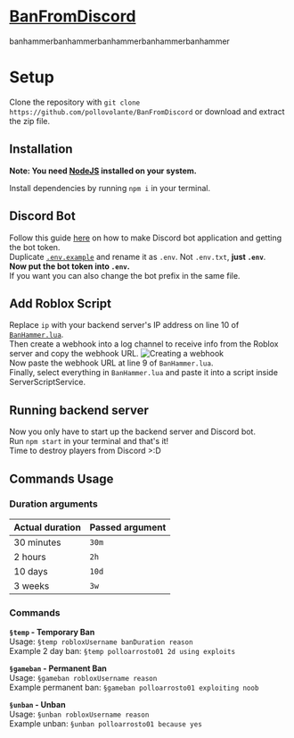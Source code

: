 # [BanFromDiscord](https://github.com/pollovolante/BanFromDiscord)

banhammerbanhammerbanhammerbanhammerbanhammer



# Setup

Clone the repository with `git clone https://github.com/pollovolante/BanFromDiscord` or download and extract the zip file.


## Installation

**Note: You need [NodeJS](https://nodejs.org) installed on your system.**

Install dependencies by running `npm i` in your terminal.


## Discord Bot

Follow this guide [here](https://discordjs.guide/preparations/setting-up-a-bot-application.html) on how to make Discord bot application and getting the bot token.\
Duplicate [`.env.example`](https://github.com/pollovolante/BanFromDiscord/blob/main/src/.env.example) and rename it as `.env`. Not `.env.txt`, **just `.env`**.\
**Now put the bot token into `.env`.**\
If you want you can also change the bot prefix in the same file.


## Add Roblox Script

Replace `ip` with your backend server's IP address on line 10 of [`BanHammer.lua`](https://github.com/pollovolante/BanFromDiscord/blob/main/BanHammer.lua).\
Then create a webhook into a log channel to receive info from the Roblox server and copy the webhook URL.
![Creating a webhook](https://www.minitool.com/images/uploads/news/2021/03/make-discord-webhooks-for-github/make-discord-webhooks-for-github-1.png)\
Now paste the webhook URL at line 9 of `BanHammer.lua`.\
Finally, select everything in `BanHammer.lua` and paste it into a script inside ServerScriptService.


## Running backend server

Now you only have to start up the backend server and Discord bot.\
Run `npm start` in your terminal and that's it!\
Time to destroy players from Discord >:D


## Commands Usage

### Duration arguments
| Actual duration | Passed argument |
|-|-|
| 30 minutes | `30m` |
| 2 hours | `2h` |
| 10 days | `10d` |
| 3 weeks | `3w` |

### Commands

**`§temp` - Temporary Ban**\
Usage: `§temp robloxUsername banDuration reason`\
Example 2 day ban: `§temp polloarrosto01 2d using exploits`

**`§gameban` - Permanent Ban**\
Usage: `§gameban robloxUsername reason`\
Example permanent ban: `§gameban polloarrosto01 exploiting noob`

**`§unban` - Unban**\
Usage: `§unban robloxUsername reason`\
Example unban: `§unban polloarrosto01 because yes`
